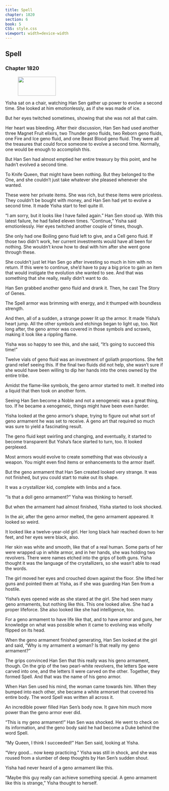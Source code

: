 ```yaml
---
title: Spell
chapter: 1820
section: 6
book: 5
CSS: style.css
viewport: width=device-width
---
```


## Spell

### Chapter 1820

<figure>
	<img src="../Images/gem.gif" alt="" id="gem" width="120" height="60" />
</figure>

Yisha sat on a chair, watching Han Sen gather up power to evolve a second time. She looked at him emotionlessly, as if she was made of ice.

But her eyes twitched sometimes, showing that she was not all that calm.

Her heart was bleeding. After their discussion, Han Sen had used another three Magnet Fruit elixirs, two Thunder geno fluids, two Reborn geno fluids, one Fire and Ice geno fluid, and one Beast Blood geno fluid. They were all the treasures that could force someone to evolve a second time. Normally, one would be enough to accomplish this.

But Han Sen had almost emptied her entire treasury by this point, and he hadn’t evolved a second time.

To Knife Queen, that might have been nothing. But they belonged to the One, and she couldn’t just take whatever she pleased whenever she wanted.

These were her private items. She was rich, but these items were priceless. They couldn’t be bought with money, and Han Sen had yet to evolve a second time. It made Yisha start to feel quite ill.

“I am sorry, but it looks like I have failed again.” Han Sen stood up. With this latest failure, he had failed eleven times. “Continue,” Yisha said emotionlessly. Her eyes twitched another couple of times, though.

She only had one Boiling geno fluid left to give, and a Cell geno fluid. If those two didn’t work, her current investments would have all been for nothing. She wouldn’t know how to deal with him after she went gone through these.

She couldn’t just let Han Sen go after investing so much in him with no return. If this were to continue, she’d have to pay a big price to gain an item that would instigate the evolution she wanted to see. And that was something that she really, really didn’t want to do.

Han Sen grabbed another geno fluid and drank it. Then, he cast The Story of Genes.

The Spell armor was brimming with energy, and it thumped with boundless strength.

And then, all of a sudden, a strange power lit up the armor. It made Yisha’s heart jump. All the other symbols and etchings began to light up, too. Not long after, the geno armor was covered in those symbols and scrawls, making it look like a rippling flame.

Yisha was so happy to see this, and she said, “It’s going to succeed this time!”

Twelve vials of geno fluid was an investment of goliath proportions. She felt grand relief seeing this. If the final two fluids did not help, she wasn’t sure if she would have been willing to dip her hands into the ones owned by the entire tribe.

Amidst the flame-like symbols, the geno armor started to melt. It melted into a liquid that then took on another form.

Seeing Han Sen become a Noble and not a xenogeneic was a great thing, too. If he became a xenogeneic, things might have been even harder.

Yisha looked at the geno armor’s shape, trying to figure out what sort of geno armament he was set to receive. A geno art that required so much was sure to yield a fascinating result.

The geno fluid kept swirling and changing, and eventually, it started to become transparent But Yisha’s face started to turn, too. It looked perplexed.

Most armors would evolve to create something that was obviously a weapon. You might even find items or enhancements to the armor itself.

But the geno armament that Han Sen created looked very strange. It was not finished, but you could start to make out its shape.

It was a crystallizer kid, complete with limbs and a face.

“Is that a doll geno armament?” Yisha was thinking to herself.

But when the armament had almost finished, Yisha started to look shocked.

In the air, after the geno armor melted, the geno armament appeared. It looked so weird.

It looked like a twelve-year-old girl. Her long black hair reached down to her feet, and her eyes were black, also.

Her skin was white and smooth, like that of a real human. Some parts of her were wrapped up in white armor, and in her hands, she was holding two revolvers. There were names etched into the grips of both guns. Yisha thought it was the language of the crystallizers, so she wasn’t able to read the words.

The girl moved her eyes and crouched down against the floor. She lifted her guns and pointed them at Yisha, as if she was guarding Han Sen from a hostile.

Yisha’s eyes opened wide as she stared at the girl. She had seen many geno armaments, but nothing like this. This one looked alive. She had a proper lifeforce. She also looked like she had intelligence, too.

For a geno armament to have life like that, and to have armor and guns, her knowledge on what was possible when it came to evolving was wholly flipped on its head.

When the geno armament finished generating, Han Sen looked at the girl and said, “Why is my armament a woman? Is that really my geno armament?”

The grips convinced Han Sen that this really was his geno armament, though. On the grip of the two pearl-white revolvers, the letters Spe were carved into one, and the letters II were carved on the other. Together, they formed Spell. And that was the name of his geno armor.

When Han Sen used his mind, the woman came towards him. When they bumped into each other, she became a white armorset that covered his entire body. The word Spell was written all across it.

An incredible power filled Han Sen’s body now. It gave him much more power than the geno armor ever did.

“This is my geno armament!” Han Sen was shocked. He went to check on its information, and the geno body said he had become a Duke behind the word Spell.

“My Queen, I think I succeeded!” Han Sen said, looking at Yisha.

“Very good… now keep practicing.” Yisha was still in shock, and she was roused from a slumber of deep thoughts by Han Sen’s sudden shout.

Yisha had never heard of a geno armament like this.

“Maybe this guy really can achieve something special. A geno armament like this is strange,” Yisha thought to herself.